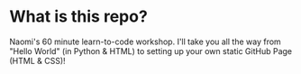 # What is this repo?
Naomi's 60 minute learn-to-code workshop. I'll take you all the way from "Hello World" (in Python & HTML) to setting up your own static GitHub Page (HTML & CSS)!
